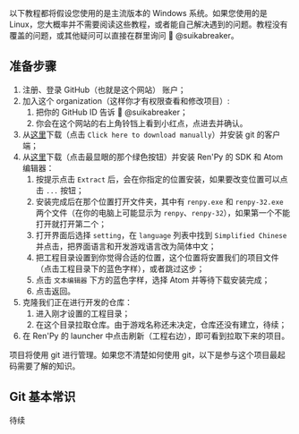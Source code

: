 以下教程都将假设您使用的是主流版本的 Windows 系统。如果您使用的是 Linux，您大概率并不需要阅读这些教程，或者能自己解决遇到的问题。教程没有覆盖的问题，或其他疑问可以直接在群里询问 🍉 @suikabreaker。
## 准备步骤
1. 注册、登录 GitHub（也就是这个网站） 账户；
2. 加入这个 organization（这样你才有权限查看和修改项目）:
    1. 把你的 GitHub ID 告诉 🍉 @suikabreaker；
    2. 你会在这个网站的右上角铃铛上看到小红点，点进去并确认。
3. 从[这里](https://git-scm.com/download/win)下载（点击 `Click here to download manually`）并安装 git 的客户端；
4. 从[这里](https://www.renpy.org/latest.html)下载（点击最显眼的那个绿色按钮）并安装 Ren'Py 的 SDK 和 Atom 编辑器：
    1. 按提示点击 `Extract` 后，会在你指定的位置安装，如果要改变位置可以点击 `...` 按钮；
    2. 安装完成后在那个位置打开文件夹，其中有 `renpy.exe` 和 `renpy-32.exe` 两个文件（在你的电脑上可能显示为 `renpy`、`renpy-32`），如果第一个不能打开就打开第二个；
    3. 打开界面后选择 `setting`，在 `language` 列表中找到 `Simplified Chinese` 并点击，把界面语言和开发游戏语言改为简体中文；
    4. 把工程目录设置到你觉得合适的位置，这个位置将安置我们的项目文件（点击工程目录下的蓝色字样），或者跳过这步；
    5. 点击 `文本编辑器` 下方的蓝色字样，选择 Atom 并等待下载安装完成；
    6. 点击返回。
7. 克隆我们正在进行开发的仓库：
    1. 进入刚才设置的工程目录；
    2. 在这个目录拉取仓库。由于游戏名称还未决定，仓库还没有建立，待续；
8. 在 Ren'Py 的 launcher 中点击刷新（工程右边），即可看到拉取下来的项目。


项目将使用 git 进行管理。如果您不清楚如何使用 git，以下是参与这个项目最起码需要了解的知识。
## Git 基本常识

待续
